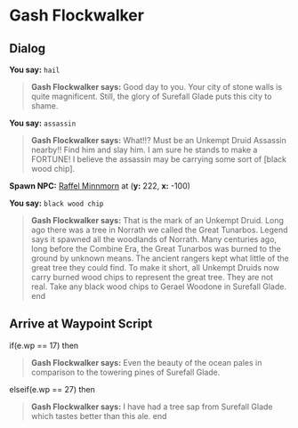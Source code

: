 # Gash Flockwalker


## Dialog

**You say:** `hail`



>**Gash Flockwalker says:** Good day to you. Your city of stone walls is quite magnificent. Still, the glory of Surefall Glade puts this city to shame.

**You say:** `assassin`



>**Gash Flockwalker says:** What!!?  Must be an Unkempt Druid Assassin nearby!!  Find him and slay him.  I am sure he stands to make a FORTUNE!  I believe the assassin may be carrying some sort of [black wood chip].


**Spawn NPC:**  [Raffel Minnmorn](/npc/1179) at (**y:** 222, **x:** -100)


**You say:** `black wood chip`



>**Gash Flockwalker says:** That is the mark of an Unkempt Druid.  Long ago there was a tree in Norrath we called the Great Tunarbos.  Legend says it spawned all the woodlands of Norrath.  Many centuries ago, long before the Combine Era, the Great Tunarbos was burned to the ground by unknown means.  The ancient rangers kept what little of the great tree they could find.  To make it short, all Unkempt Druids now carry burned wood chips to represent the great tree.  They are not real.  Take any black wood chips to Gerael Woodone in Surefall Glade.
end



## Arrive at Waypoint Script

if(e.wp == 17) then


>**Gash Flockwalker says:** Even the beauty of the ocean pales in comparison to the towering pines of Surefall Glade.

elseif(e.wp == 27) then


>**Gash Flockwalker says:** I have had a tree sap from Surefall Glade which tastes better than this ale.
end

